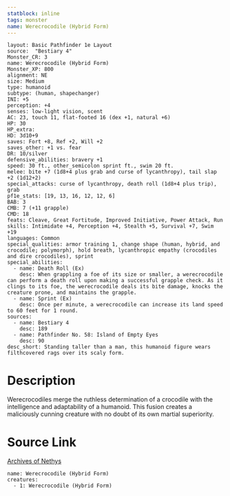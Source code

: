 ```yaml
---
statblock: inline
tags: monster
name: Werecrocodile (Hybrid Form)
---
```

```statblock
layout: Basic Pathfinder 1e Layout
source:  "Bestiary 4"
Monster_CR: 3
name: Werecrocodile (Hybrid Form)
Monster_XP: 800
alignment: NE
size: Medium
type: humanoid
subtype: (human, shapechanger)
INI: +5
perception: +4
senses: low-light vision, scent
AC: 23, touch 11, flat-footed 16 (dex +1, natural +6)
HP: 30
HP_extra: 
HD: 3d10+9
saves: Fort +8, Ref +2, Will +2
saves_other: +1 vs. fear
DR: 10/silver
defensive_abilities: bravery +1
speed: 30 ft., other_semicolon sprint ft., swim 20 ft.
melee: bite +7 (1d8+4 plus grab and curse of lycanthropy), tail slap +2 (1d12+2)
special_attacks: curse of lycanthropy, death roll (1d8+4 plus trip), grab
pf1e_stats: [19, 13, 16, 12, 12, 6]
BAB: 3
CMB: 7 (+11 grapple)
CMD: 18
feats: Cleave, Great Fortitude, Improved Initiative, Power Attack, Run
skills: Intimidate +4, Perception +4, Stealth +5, Survival +7, Swim +19
languages: Common
special_qualities: armor training 1, change shape (human, hybrid, and crocodile; polymorph), hold breath, lycanthropic empathy (crocodiles and dire crocodiles), sprint
special_abilities:
  - name: Death Roll (Ex)
    desc: When grappling a foe of its size or smaller, a werecrocodile can perform a death roll upon making a successful grapple check. As it clings to its foe, the werecrocodile deals its bite damage, knocks the creature prone, and maintains the grapple.
  - name: Sprint (Ex)
    desc: Once per minute, a werecrocodile can increase its land speed to 60 feet for 1 round.
sources:
  - name: Bestiary 4
    desc: 189
  - name: Pathfinder No. 58: Island of Empty Eyes
    desc: 90
desc_short: Standing taller than a man, this humanoid figure wears filthcovered rags over its scaly form.
```
# Description
Werecrocodiles merge the ruthless determination of a crocodile with the intelligence and adaptability of a humanoid. This fusion creates a maliciously cunning creature with no doubt of its own martial superiority.
# Source Link
[Archives of Nethys](https://aonprd.com/MonsterDisplay.aspx?ItemName=Werecrocodile%20(Hybrid%20Form))
```encounter-table
name: Werecrocodile (Hybrid Form)
creatures:
  - 1: Werecrocodile (Hybrid Form)
```
